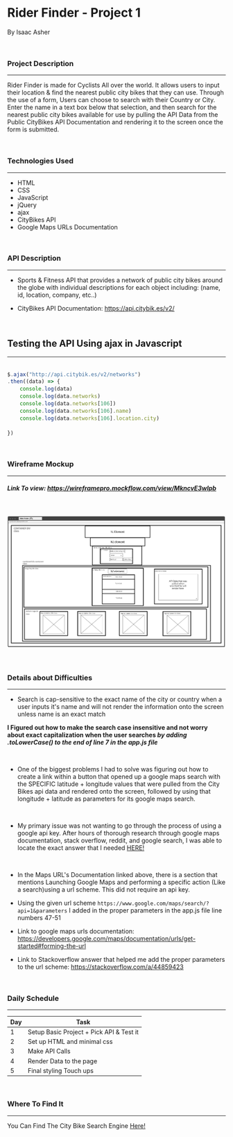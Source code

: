 # **Rider Finder - Project 1**
By Isaac Asher

</br>

### **Project Description**

---

Rider Finder is made for Cyclists All over the world. It allows users to input their location & find the nearest public city bikes that they can use. Through the use of a form, Users can choose to search with their Country or City. Enter the name in a text box below that selection, and then search for the nearest public city bikes available for use by pulling the API Data from the Public CityBikes API Documentation and rendering it to the screen once the form is submitted.

</br>

### **Technologies Used**

---

- HTML
- CSS
- JavaScript
- jQuery
- ajax
- CityBikes API
- Google Maps URLs Documentation

</br>

### **API Description**

---
- Sports & Fitness API that provides a network of public city bikes around the globe with individual descriptions for each object including: (name, id, location, company, etc..)

- CityBikes API Documentation: https://api.citybik.es/v2/

</br>

## **Testing the API Using ajax in Javascript**

---

```js

$.ajax("http://api.citybik.es/v2/networks")
.then((data) => {
    console.log(data)
    console.log(data.networks)
    console.log(data.networks[106])
    console.log(data.networks[106].name)
    console.log(data.networks[106].location.city)

})

```

</br>

### **Wireframe Mockup**

---

##### *Link To view:* https://wireframepro.mockflow.com/view/MkncvE3wlpb

</br>

![Mockup Image](./img/wireframemockup.png)

</br>

### **Details about Difficulties**

---
- Search is cap-sensitive to the exact name of the city or country when a user inputs it's name and will not render the information onto the screen unless name is an exact match 

**I Figured out how to make the search case insensitive and not worry about exact capitalization when the user searches ***by adding .toLowerCase() to the end of line 7 in the app.js file*****

</br>

- One of the biggest problems I had to solve was figuring out how to create a link within a button that opened up a google maps search with the SPECIFIC latitude + longitude values that were pulled from the City Bikes api data and rendered onto the screen, followed by using that longitude + latitude as parameters for its google maps search. 

</br>

- My primary issue was not wanting to go through the process of using a google api key. After hours of thorough research through google maps documentation, stack overflow, reddit, and google search, I was able to locate the exact answer that I needed [HERE!](https://developers.google.com/maps/documentation/urls/get-started)

</br>

- In the Maps URL's Documentation linked above, there is a section that mentions Launching Google Maps and performing a specific action (Like a search)using a url scheme. This did not require an api key.  

- Using the given url scheme ``` https://www.google.com/maps/search/?api=1&parameters ```
I added in the proper parameters in the app.js file line numbers 47-51

- Link to google maps urls documentation: https://developers.google.com/maps/documentation/urls/get-started#forming-the-url

- Link to Stackoverflow answer that helped me add the proper parameters to the url scheme: https://stackoverflow.com/a/44859423

</br>

### **Daily Schedule**

---

| Day | Task |   
|-----|------|
| 1 | Setup Basic Project + Pick API & Test it | 
| 2 | Set up HTML and minimal css |
| 3 | Make API Calls |   
| 4 | Render Data to the page |     
| 5 | Final styling Touch ups | 

</br>

### **Where To Find It**

---

You Can Find The City Bike Search Engine [Here!](https://project-1-inky-gamma.vercel.app/)


